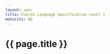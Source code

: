 ```yaml
---
layout: spec
title: FuncSS Language Specification Level 1
maturity: WD
---
```


# {{ page.title }}

